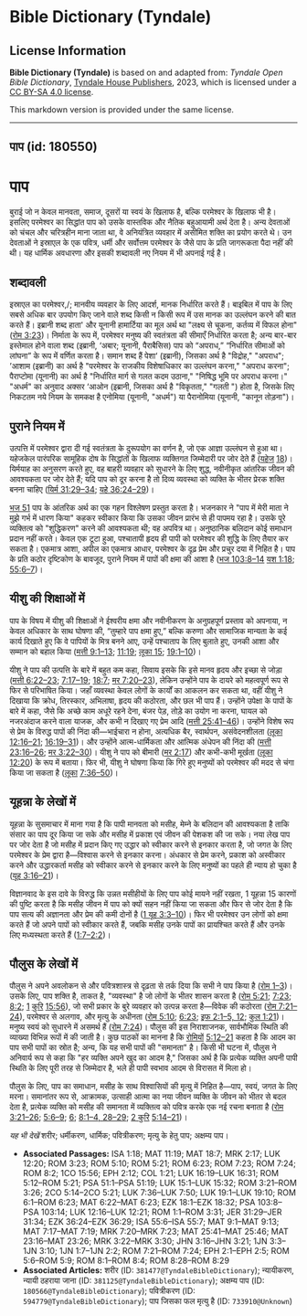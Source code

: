 # Bible Dictionary (Tyndale)

## License Information

**Bible Dictionary (Tyndale)** is based on and adapted from: _Tyndale Open Bible Dictionary_, [Tyndale House Publishers](https://tyndaleopenresources.com/), 2023, which is licensed under a [CC BY-SA 4.0 license](https://creativecommons.org/licenses/by-sa/4.0/legalcode.en).

This markdown version is provided under the same license.



--------------------------------

## पाप (id: 180550)

पाप
===

बुराई जो न केवल मानवता, समाज, दूसरों या स्वयं के खिलाफ है, बल्कि परमेश्वर के खिलाफ भी है। इसलिए परमेश्वर का सिद्धांत पाप को उसके वास्तविक और नैतिक बहुआयामी अर्थ देता है। अन्य देवताओं को चंचल और चरित्रहीन माना जाता था, वे अनियंत्रित व्यवहार में असीमित शक्ति का प्रयोग करते थे। उन देवताओं ने इस्राएल के एक पवित्र, धर्मी और सर्वोत्तम परमेश्वर के जैसे पाप के प्रति जागरूकता पैदा नहीं की थी। यह धार्मिक अवधारणा और इसकी शब्दावली नए नियम में भी अपनाई गई है। 

शब्दावली
--------

इस्राएल का परमेश्वर,/; मानवीय व्यवहार के लिए आदर्श, मानक निर्धारित करते हैं। बाइबिल में पाप के लिए सबसे अधिक बार उपयोग किए जाने वाले शब्द किसी न किसी रूप में उस मानक का उल्लंघन करने की बात करते हैं। इब्रानी शब्द हाता' और यूनानी हामार्टिया का मूल अर्थ था "लक्ष्य से चूकना, कर्तव्य में विफल होना" ([रोम 3:23](https://ref.ly/Rom3:23))। निर्माता के रूप में, परमेश्वर मनुष्य की स्वतंत्रता की सीमाएँ निर्धारित करता है; अन्य बार\-बार इस्तेमाल होने वाला शब्द (इब्रानी, ‘अबार; यूनानी, पैराबैसिस) पाप को “अपराध,” “निर्धारित सीमाओं को लांघना” के रूप में वर्णित करता है। समान शब्द हैं पेशा‘ (इब्रानी), जिसका अर्थ है "विद्रोह," "अपराध"; ’आशाम (इब्रानी) का अर्थ है "परमेश्वर के राजकीय विशेषाधिकार का उल्लंघन करना," "अपराध करना"; पैराप्टोमा (यूनानी) का अर्थ है "निर्धारित मार्ग से गलत कदम उठाना," "निषिद्ध भूमि पर अपराध करना।" "अधर्म" का अनुवाद अक्सर ‘आओन (इब्रानी, जिसका अर्थ है "विकृतता," "गलती ") होता है, जिसके लिए निकटतम नये नियम के समकक्ष है एनोमिया (यूनानी, "अधर्म") या पैरानोमिया (यूनानी, "कानून तोड़ना")। 

पुराने नियम में
---------------

उत्पत्ति में परमेश्वर द्वारा दी गई स्वतंत्रता के दुरूपयोग का वर्णन है, जो एक आज्ञा उल्लंघन से हुआ था। यहेजकेल पारंपरिक सामूहिक दोष के सिद्धांतों के खिलाफ व्यक्तिगत जिम्मेदारी पर जोर देते हैं ([यहे](https://ref.ly/Ezek18:1-Ezek18:32)[ज](https://ref.ly/Ezek18:1-Ezek18:32) [18](https://ref.ly/Ezek18:1-Ezek18:32))। यिर्मयाह का अनुसरण करते हुए, वह बाहरी व्यवहार को सुधारने के लिए शुद्ध, नवीनीकृत आंतरिक जीवन की आवश्यकता पर जोर देते हैं; यदि पाप को दूर करना है तो दिव्य व्यवस्था को व्यक्ति के भीतर प्रेरक शक्ति बनना चाहिए ([यिर्म 31:29–34](https://ref.ly/Jer31:29-Jer31:34); [यहे 36:24–29](https://ref.ly/Ezek36:24-Ezek36:29))।

[भज 51](https://ref.ly/Ps51:1-Ps51:19) पाप के आंतरिक अर्थ का एक गहन विश्लेषण प्रस्तुत करता है। भजनकार ने "पाप में मेरी माता ने मुझे गर्भ में धारण किया" कहकर स्वीकार किया कि उसका जीवन प्रारंभ से ही पापमय रहा है। उसके पूरे व्यक्तित्व को "शुद्धिकरण" करने की आवश्यकता थी; वह अपवित्र था। अनुष्ठानिक बलिदान कोई समाधान प्रदान नहीं करते। केवल एक टूटा हुआ, पश्चातापी हृदय ही पापी को परमेश्वर की शुद्धि के लिए तैयार कर सकता है। एकमात्र आशा, अपील का एकमात्र आधार, परमेश्वर के दृढ़ प्रेम और प्रचुर दया में निहित है। पाप के प्रति कठोर दृष्टिकोण के बावजूद, पुराने नियम में पापों की क्षमा की आशा है ([भज 103:8–14](https://ref.ly/Ps103:8-Ps103:14) [यश 1:18](https://ref.ly/Isa1:18); [55:6–7](https://ref.ly/Isa55:6-Isa55:7))।

यीशु की शिक्षाओं में
--------------------

पाप के विषय में यीशु की शिक्षाओं ने ईश्वरीय क्षमा और नवीनीकरण के अनुग्रहपूर्ण प्रस्ताव को अपनाया, न केवल अधिकार के साथ घोषणा की, “तुम्हारे पाप क्षमा हुए,” बल्कि करुणा और सामाजिक मान्यता के कई कार्य दिखाते हुए कि वे पापियों के मित्र बनने आए, उन्हें पश्चाताप के लिए बुलाते हुए, उनकी आशा और सम्मान को बहाल किया ([मत्ती 9:1–13](https://ref.ly/Matt9:1-Matt9:13); [11:19](https://ref.ly/Matt11:19); [लूका 15](https://ref.ly/Luke15:1-Luke15:32); [19:1–10](https://ref.ly/Luke19:1-Luke19:10))। 

यीशु ने पाप की उत्पत्ति के बारे में बहुत कम कहा, सिवाय इसके कि इसे मानव हृदय और इच्छा से जोड़ा ([मत्ती 6:22–23](https://ref.ly/Matt6:22-Matt6:23); [7:17–19](https://ref.ly/Matt7:17-Matt7:19); [18:7](https://ref.ly/Matt18:7); [मर 7:20–23](https://ref.ly/Mark7:20-Mark7:23)), लेकिन उन्होंने पाप के दायरे को महत्वपूर्ण रूप से फिर से परिभाषित किया। जहाँ व्यवस्था केवल लोगों के कार्यों का आकलन कर सकता था, वहीं यीशु ने दिखाया कि क्रोध, तिरस्कार, अभिलाषा, हृदय की कठोरता, और छल भी पाप हैं। उन्होंने उपेक्षा के पापों के बारे में कहा, जैसे कि अच्छे काम अधूरे रहने देना, बंजर पेड़, तोड़े का उयोग ना करना, घायल को नजरअंदाज करने वाला याजक, और कभी न दिखाए गए प्रेम आदि ([मत्ती 25:41–46](https://ref.ly/Matt25:41-Matt25:46))। उन्होंने विशेष रूप से प्रेम के विरुद्ध पापों की निंदा की—भाईचारा न होना, अत्यधिक बैर, स्वार्थपन, असंवेदनशीलता ([लूका 12:16–21](https://ref.ly/Luke12:16-Luke12:21); [16:19–31](https://ref.ly/Luke16:19-Luke16:31))। और उन्होंने आत्म\-धार्मिकता और आत्मिक अंधेपन की निंदा की ([मत्ती 23:16–26](https://ref.ly/Matt23:16-Matt23:26); [मर 3:22–30](https://ref.ly/Mark3:22-Mark3:30))। यीशु ने पाप को बीमारी ([मर 2:17](https://ref.ly/Mark2:17)) और कभी\-कभी मूर्खता ([लूका 12:20](https://ref.ly/Luke12:20)) के रूप में बताया। फिर भी, यीशु ने घोषणा किया कि गिरे हुए मनुष्यों को परमेश्वर की मदद से चंगा किया जा सकता है ([लूका](https://ref.ly/Luke12:20) [7:36–50](https://ref.ly/Luke7:36-Luke7:50))।

यूहन्ना **के लेखों में**
------------------------

यूहन्ना के सुसमाचार में माना गया है कि पापी मानवता को मसीह, मेम्ने के बलिदान की आवश्यकता है ताकि संसार का पाप दूर किया जा सके और मसीह में प्रकाश एवं जीवन की पेशकश की जा सके। नया लेख पाप पर जोर देता है जो मसीह में प्रदान किए गए उद्धार को स्वीकार करने से इनकार करता है, जो जगत के लिए परमेश्वर के प्रेम द्वारा है—विश्वास करने से इनकार करना। अंधकार से प्रेम करने, प्रकाश को अस्वीकार करने और उद्धारकर्ता मसीह को स्वीकार करने से इनकार करने के लिए मनुष्यों का पहले ही न्याय हो चुका है ([यूह 3:16–21](https://ref.ly/John3:16-John3:21))। 

विज्ञानवाद के इस दावे के विरुद्ध कि उन्नत मसीहीयों के लिए पाप कोई मायने नहीं रखता, 1 यूहन्ना 15 कारणों की पुष्टि करता है कि मसीह जीवन में पाप को क्यों सहन नहीं किया जा सकता और फिर से जोर देता है कि पाप सत्य की अज्ञानता और प्रेम की कमी दोनों है ([1 यूह 3:3–10](https://ref.ly/1John3:3-1John3:10))। फिर भी परमेश्वर उन लोगों को क्षमा करते हैं जो अपने पापों को स्वीकार करते हैं, जबकि मसीह उनके पापों का प्रायश्चित करते हैं और उनके लिए मध्यस्थता करते हैं ([1:7–2:2](https://ref.ly/1John1:7-1John2:2))।

पौलुस **के लेखों में**
----------------------

पौलुस ने अपने अवलोकन से और पवित्रशास्त्र से दृढ़ता से तर्क दिया कि सभी ने पाप किया है ([रोम 1–3](https://ref.ly/Rom1:1-Rom3:31))। उसके लिए, पाप शक्ति है, ताकत है, "व्यवस्था" है जो लोगों के भीतर शासन करता है ([रोम 5:21](https://ref.ly/Rom5:21); [7:23](https://ref.ly/Rom7:23); [8:2](https://ref.ly/Rom8:2); [1](https://ref.ly/1Cor15:56) [कुरि](https://ref.ly/1Cor15:56) [15:56](https://ref.ly/1Cor15:56)), जो सभी प्रकार के बुरे व्यवहार को उत्पन्न करता है—विवेक की कठोरता ([रोम 7:21–24](https://ref.ly/Rom7:21-Rom7:24)), परमेश्वर से अलगाव, और मृत्यु के अधीनता ([रोम 5:10](https://ref.ly/Rom5:10); [6:23](https://ref.ly/Rom6:23); [इफ 2:1–5, 12](https://ref.ly/Eph2:1-Eph2:5); [कुल 1:21](https://ref.ly/Col1:21))। मनुष्य स्वयं को सुधारने में असमर्थ हैं ([रोम 7:24](https://ref.ly/Rom7:24))। पौलुस की इस निराशाजनक, सार्वभौमिक स्थिति की व्याख्या विभिन्न रूपों में की जाती है। कुछ पाठकों का मानना है कि [रोमियों](https://ref.ly/Rom5:12-Rom5:21) [5:12–21](https://ref.ly/Rom5:12-Rom5:21) कहता है कि आदम का पाप सभी पापों का स्रोत है; अन्य, कि यह सभी पापों की "समानता" है। किसी भी घटना में, पौलुस ने अनिवार्य रूप से कहा कि "हर व्यक्ति अपने खुद का आदम है," जिसका अर्थ है कि प्रत्येक व्यक्ति अपनी पापी स्थिति के लिए पूरी तरह से जिम्मेदार है, भले ही पापी स्वभाव आदम से विरासत में मिला हो।

पौलुस के लिए, पाप का समाधान, मसीह के साथ विश्वासियों की मृत्यु में निहित है—पाप, स्वयं, जगत के लिए मरना। समानांतर रूप से, आक्रामक, उत्साही आत्मा का नया जीवन व्यक्ति के जीवन को भीतर से बदल देता है, प्रत्येक व्यक्ति को मसीह की समानता में व्यक्तित्व को पवित्र करके एक नई रचना बनाता है ([रोम 3:21–26](https://ref.ly/Rom3:21-Rom3:26); [5:6–9](https://ref.ly/Rom5:6-Rom5:9); [6](https://ref.ly/Rom6:1-Rom6:23); [8:1–4, 28–29](https://ref.ly/Rom8:1-Rom8:4); [2 कु](https://ref.ly/2Cor5:14-2Cor5:21)[रि](https://ref.ly/2Cor5:14-2Cor5:21) [5:14–21](https://ref.ly/2Cor5:14-2Cor5:21))।

*यह भी देखें* शरीर; धर्मीकरण, धार्मिक; पवित्रीकरण; मृत्यु के हेतु पाप; अक्षम्य पाप।

* **Associated Passages:** ISA 1:18; MAT 11:19; MAT 18:7; MRK 2:17; LUK 12:20; ROM 3:23; ROM 5:10; ROM 5:21; ROM 6:23; ROM 7:23; ROM 7:24; ROM 8:2; 1CO 15:56; EPH 2:12; COL 1:21; LUK 16:19–LUK 16:31; ROM 5:12–ROM 5:21; PSA 51:1–PSA 51:19; LUK 15:1–LUK 15:32; ROM 3:21–ROM 3:26; 2CO 5:14–2CO 5:21; LUK 7:36–LUK 7:50; LUK 19:1–LUK 19:10; ROM 6:1–ROM 6:23; MAT 6:22–MAT 6:23; EZK 18:1–EZK 18:32; PSA 103:8–PSA 103:14; LUK 12:16–LUK 12:21; ROM 1:1–ROM 3:31; JER 31:29–JER 31:34; EZK 36:24–EZK 36:29; ISA 55:6–ISA 55:7; MAT 9:1–MAT 9:13; MAT 7:17–MAT 7:19; MRK 7:20–MRK 7:23; MAT 25:41–MAT 25:46; MAT 23:16–MAT 23:26; MRK 3:22–MRK 3:30; JHN 3:16–JHN 3:21; 1JN 3:3–1JN 3:10; 1JN 1:7–1JN 2:2; ROM 7:21–ROM 7:24; EPH 2:1–EPH 2:5; ROM 5:6–ROM 5:9; ROM 8:1–ROM 8:4; ROM 8:28–ROM 8:29
* **Associated Articles:** शरीर (ID: `381477@TyndaleBibleDictionary`); न्यायीकरण, न्यायी ठहराया जाना (ID: `381125@TyndaleBibleDictionary`); अक्षम्य पाप (ID: `180566@TyndaleBibleDictionary`); पवित्रीकरण (ID: `594779@TyndaleBibleDictionary`); पाप जिसका फल मृत्यु है (ID: `733910@Unknown`)

